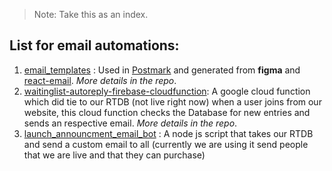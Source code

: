 > Note: Take this as an index. 
## List for email automations: 
1. [email_templates](https://github.com/devATdbsutdio/email_templates) : Used in [Postmark](https://postmarkapp.com/) and generated from **figma** and [react-email](https://react.email/). _More details in the repo_.
2. [waitinglist-autoreply-firebase-cloudfunction](https://github.com/devATdbsutdio/waitinglist-autoreply-firebase-cloudfunction): A google cloud function which did tie to our RTDB (not live right now) when a user joins from our website, this cloud function checks the Database for new entries and sends an respective email. _More details in the repo_.
3. [launch_announcment_email_bot](https://github.com/devATdbsutdio/launch_announcment_email_bot) : A node js script that takes our RTDB and send a custom email to all (currently we are using it send people that we are live and that they can purchase)
